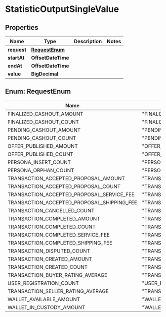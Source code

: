 

# StatisticOutputSingleValue


## Properties

| Name | Type | Description | Notes |
|------------ | ------------- | ------------- | -------------|
|**request** | [**RequestEnum**](#RequestEnum) |  |  |
|**startAt** | **OffsetDateTime** |  |  |
|**endAt** | **OffsetDateTime** |  |  |
|**value** | **BigDecimal** |  |  |



## Enum: RequestEnum

| Name | Value |
|---- | -----|
| FINALIZED_CASHOUT_AMOUNT | &quot;FINALIZED_CASHOUT_AMOUNT&quot; |
| FINALIZED_CASHOUT_COUNT | &quot;FINALIZED_CASHOUT_COUNT&quot; |
| PENDING_CASHOUT_AMOUNT | &quot;PENDING_CASHOUT_AMOUNT&quot; |
| PENDING_CASHOUT_COUNT | &quot;PENDING_CASHOUT_COUNT&quot; |
| OFFER_PUBLISHED_AMOUNT | &quot;OFFER_PUBLISHED_AMOUNT&quot; |
| OFFER_PUBLISHED_COUNT | &quot;OFFER_PUBLISHED_COUNT&quot; |
| PERSONA_INSERT_COUNT | &quot;PERSONA_INSERT_COUNT&quot; |
| PERSONA_ORPHAN_COUNT | &quot;PERSONA_ORPHAN_COUNT&quot; |
| TRANSACTION_ACCEPTED_PROPOSAL_AMOUNT | &quot;TRANSACTION_ACCEPTED_PROPOSAL_AMOUNT&quot; |
| TRANSACTION_ACCEPTED_PROPOSAL_COUNT | &quot;TRANSACTION_ACCEPTED_PROPOSAL_COUNT&quot; |
| TRANSACTION_ACCEPTED_PROPOSAL_SERVICE_FEE | &quot;TRANSACTION_ACCEPTED_PROPOSAL_SERVICE_FEE&quot; |
| TRANSACTION_ACCEPTED_PROPOSAL_SHIPPING_FEE | &quot;TRANSACTION_ACCEPTED_PROPOSAL_SHIPPING_FEE&quot; |
| TRANSACTION_CANCELLED_COUNT | &quot;TRANSACTION_CANCELLED_COUNT&quot; |
| TRANSACTION_COMPLETED_AMOUNT | &quot;TRANSACTION_COMPLETED_AMOUNT&quot; |
| TRANSACTION_COMPLETED_COUNT | &quot;TRANSACTION_COMPLETED_COUNT&quot; |
| TRANSACTION_COMPLETED_SERVICE_FEE | &quot;TRANSACTION_COMPLETED_SERVICE_FEE&quot; |
| TRANSACTION_COMPLETED_SHIPPING_FEE | &quot;TRANSACTION_COMPLETED_SHIPPING_FEE&quot; |
| TRANSACTION_DISPUTED_COUNT | &quot;TRANSACTION_DISPUTED_COUNT&quot; |
| TRANSACTION_CREATED_AMOUNT | &quot;TRANSACTION_CREATED_AMOUNT&quot; |
| TRANSACTION_CREATED_COUNT | &quot;TRANSACTION_CREATED_COUNT&quot; |
| TRANSACTION_BUYER_RATING_AVERAGE | &quot;TRANSACTION_BUYER_RATING_AVERAGE&quot; |
| USER_REGISTRATION_COUNT | &quot;USER_REGISTRATION_COUNT&quot; |
| TRANSACTION_SELLER_RATING_AVERAGE | &quot;TRANSACTION_SELLER_RATING_AVERAGE&quot; |
| WALLET_AVAILABLE_AMOUNT | &quot;WALLET_AVAILABLE_AMOUNT&quot; |
| WALLET_IN_CUSTODY_AMOUNT | &quot;WALLET_IN_CUSTODY_AMOUNT&quot; |



